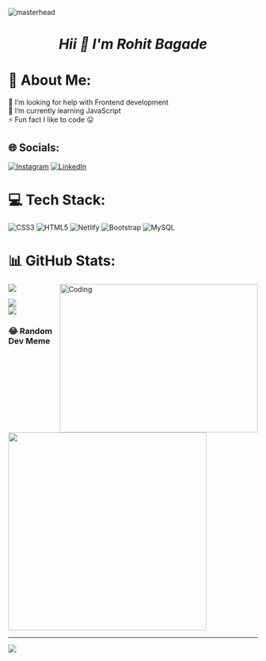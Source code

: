 ![masterhead](https://www.digitaladlectio.com/wp-content/uploads/2020/04/New-PNC-Animated-Banners.gif)
<h1 align="center"> <i>Hii 👋 I'm Rohit Bagade</i>  </h1> 


# 💫 About Me:
🤝 I’m looking for help with Frontend development<br>🌱 I’m currently learning JavaScript<br>⚡ Fun fact I like to code 😛


## 🌐 Socials:
[![Instagram](https://img.shields.io/badge/Instagram-%23E4405F.svg?logo=Instagram&logoColor=white)](https://instagram.com/rohitbagade935) [![LinkedIn](https://img.shields.io/badge/LinkedIn-%230077B5.svg?logo=linkedin&logoColor=white)](https://linkedin.com/in/rohit-bagade-webdev935) 

# 💻 Tech Stack:
![CSS3](https://img.shields.io/badge/css3-%231572B6.svg?style=for-the-badge&logo=css3&logoColor=white) ![HTML5](https://img.shields.io/badge/html5-%23E34F26.svg?style=for-the-badge&logo=html5&logoColor=white) ![Netlify](https://img.shields.io/badge/netlify-%23000000.svg?style=for-the-badge&logo=netlify&logoColor=#00C7B7) ![Bootstrap](https://img.shields.io/badge/bootstrap-%238511FA.svg?style=for-the-badge&logo=bootstrap&logoColor=white) ![MySQL](https://img.shields.io/badge/mysql-%2300000f.svg?style=for-the-badge&logo=mysql&logoColor=white)


# 📊 GitHub Stats:
![](https://github-readme-stats.vercel.app/api?username=Rohitbagade-cs&theme=dark&hide_border=false&include_all_commits=true&count_private=false) 
<img align="right" alt="Coding" width="400" height="300" src="https://user-images.githubusercontent.com/24864482/111586408-c8dd8a80-878e-11eb-94c8-483e2962a667.gif"><br/>

![](https://github-readme-streak-stats.herokuapp.com/?user=Rohitbagade-cs&theme=dark&hide_border=false)<br/>
![](https://github-readme-stats.vercel.app/api/top-langs/?username=Rohitbagade-cs&theme=dark&hide_border=false&include_all_commits=true&count_private=false&layout=compact)




### 😂 Random Dev Meme
<img src='https://randommeme-five.vercel.app/' style="height: 400px;"/>

---
[![](https://visitcount.itsvg.in/api?id=Rohitbagade-cs&icon=0&color=0)](https://visitcount.itsvg.in)

<!-- Proudly created with GPRM ( https://gprm.itsvg.in ) -->
